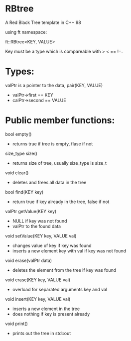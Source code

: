 # RBtree
A Red Black Tree template in C++ 98

using ft namespace:

ft::RBtree<KEY, VALUE>

Key must be a type which is compareable with > < == !=.


# Types:
valPtr  is a pointer to the data, pair(KEY, VALUE)
- valPtr->first   ==  KEY
- calPtr->second  ==  VALUE


# Public member functions:

bool    empty()
- returns true if tree is empty, flase if not


size_type size()
- returns size of tree, usually size_type is size_t


void    clear()
- deletes and frees all data in the tree


bool    find(KEY key)
- return true if key already in the tree, false if not


valPtr  getValue(KEY key)
- NULL if key was not found
- valPtr to the found data


void    setValue(KEY key, VALUE val)
- changes value of key if key was found
- inserts a new element key with val if key was not found


void    erase(valPtr data)
- deletes the element from the tree if key was found


void    erase(KEY key, VALUE val)
- overload for separated arguments key and val


void    insert(KEY key, VALUE val)
- inserts a new element in the tree
- does nothing if key is present already


void    print()
- prints out the tree in std::out

